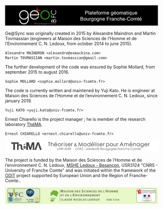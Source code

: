 ![Plateforme géomatique de Bourgogne Franche-Comté GeoBFC](images/geobfc.jpg)

Ge@Sync was originally created in 2015 by Alexandre Maindron and Martin Tovmassian  (engineers at Maison des Sciences de l’Homme et de l’Environnement C. N. Ledoux,  from october 2014 to june 2015).

    Alexandre MAINDRON <alexandre@exmackina.com>
    Martin TOVMASSIAN <martin.tovmassian@gmail.com>

The further development of the code was ensured by Sophie Mollard, from september 2015 to august 2016.

    Sophie MOLLARD <sophie.mollard@univ-fcomte.fr>

The code is currently written and maintened by Yuji Kato. He is engineer at Maison des Sciences de l’Homme et de l’environnement C. N. Ledoux, since january 2019.

    Yuji KATO <yuji.kato@univ-fcomte.fr>

Ernest Chiarello is the project manager ; he is member of the research laboratory [ThéMA](http://thema.univ-fcomte.fr/).

    Ernest CHIARELLO <ernest.chiarello@univ-fcomte.fr>

![Théma](images/théma.jpg)

The project is funded by the Maison des Sciences de l’Homme et de l’environnement C. N. Ledoux, [MSHE Ledoux - Besançon](http://mshe.univ-fcomte.fr), USR3124 "CNRS - University of Franche Comte" and was initiated within the framework of the [ODIT](http://odit.hypotheses.org/) project supported by European Union and the Region of Franche-Comte..

![MSHE-Besançon](images/mshe.png)

